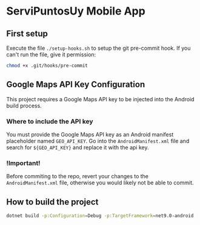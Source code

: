# ServiPuntosUy Mobile App

## First setup

Execute the file `./setup-hooks.sh` to setup the git pre-commit hook.
If you can't run the file, give it permission:
```bash
chmod +x .git/hooks/pre-commit
```

## Google Maps API Key Configuration

This project requires a Google Maps API key to be injected into the Android build process.

### Where to include the API key

You must provide the Google Maps API key as an Android manifest placeholder named `GEO_API_KEY`.
Go into the `AndroidManifest.xml` file and search for `${GEO_API_KEY}` and replace it with the api key.

### !Important!
Before commiting to the repo, revert your changes to the `AndroidManifest.xml` file, otherwise you would likely not be able to commit.


## How to build the project

```bash
dotnet build -p:Configuration=Debug -p:TargetFramework=net9.0-android
```